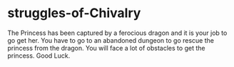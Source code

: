 # struggles-of-Chivalry
The Princess has been captured by a ferocious dragon and it is your job to go get her. You have to go to an abandoned dungeon to go rescue the princess from the dragon. You will face a lot of obstacles to get the princess. Good Luck.
